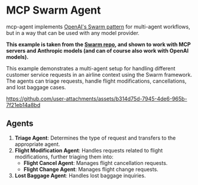 # MCP Swarm Agent

mcp-agent implements [OpenAI's Swarm pattern](https://github.com/openai/swarm) for multi-agent workflows, but in a way that can be used with any model provider.

**This example is taken from the [Swarm repo](https://github.com/openai/swarm/blob/main/examples/airline), and shown to work with MCP servers and Anthropic models (and can of course also work with OpenAI models).**

This example demonstrates a multi-agent setup for handling different customer service requests in an airline context using the Swarm framework. The agents can triage requests, handle flight modifications, cancellations, and lost baggage cases.

https://github.com/user-attachments/assets/b314d75d-7945-4de6-965b-7f21eb14a8bd

## Agents

1. **Triage Agent**: Determines the type of request and transfers to the appropriate agent.
2. **Flight Modification Agent**: Handles requests related to flight modifications, further triaging them into:
   - **Flight Cancel Agent**: Manages flight cancellation requests.
   - **Flight Change Agent**: Manages flight change requests.
3. **Lost Baggage Agent**: Handles lost baggage inquiries.
